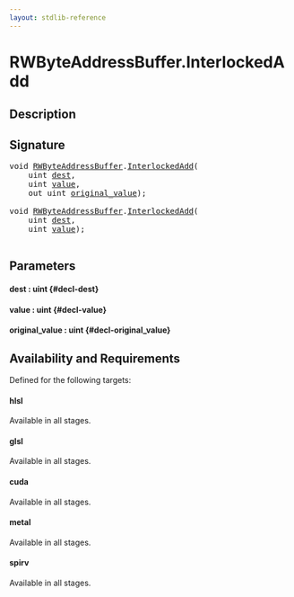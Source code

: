 ```yaml
---
layout: stdlib-reference
---
```


# RWByteAddressBuffer\.InterlockedAdd

## Description





## Signature 

<pre>
void <a href="/stdlib-reference/types/RWByteAddressBuffer/index" class="code_type">RWByteAddressBuffer</a>.<a href="/stdlib-reference/types/RWByteAddressBuffer/InterlockedAdd">InterlockedAdd</a>(
    uint <a href="/stdlib-reference/types/RWByteAddressBuffer/InterlockedAdd#decl-dest" class="code_param">dest</a>,
    uint <a href="/stdlib-reference/types/RWByteAddressBuffer/InterlockedAdd#decl-value" class="code_param">value</a>,
    out uint <a href="/stdlib-reference/types/RWByteAddressBuffer/InterlockedAdd#decl-original_value" class="code_param">original_value</a>);

void <a href="/stdlib-reference/types/RWByteAddressBuffer/index" class="code_type">RWByteAddressBuffer</a>.<a href="/stdlib-reference/types/RWByteAddressBuffer/InterlockedAdd">InterlockedAdd</a>(
    uint <a href="/stdlib-reference/types/RWByteAddressBuffer/InterlockedAdd#decl-dest" class="code_param">dest</a>,
    uint <a href="/stdlib-reference/types/RWByteAddressBuffer/InterlockedAdd#decl-value" class="code_param">value</a>);

</pre>

## Parameters

#### dest  : uint {#decl-dest}
#### value  : uint {#decl-value}
#### original\_value  : uint {#decl-original_value}

## Availability and Requirements

Defined for the following targets:

#### hlsl
Available in all stages.

#### glsl
Available in all stages.

#### cuda
Available in all stages.

#### metal
Available in all stages.

#### spirv
Available in all stages.



